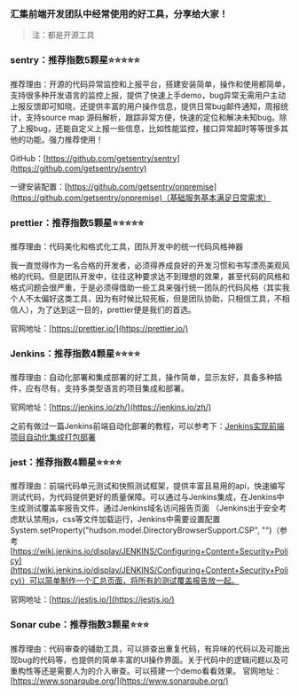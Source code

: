 ### 汇集前端开发团队中经常使用的好工具，分享给大家！

> 注：都是开源工具

### sentry：推荐指数5颗星⭐️⭐️⭐️⭐️⭐️

推荐理由：开源的代码异常监控和上报平台，搭建安装简单，操作和使用都简单，支持很多种开发语言的监控上报，提供了快速上手demo，bug异常无需用户主动上报反馈即可知晓，还提供丰富的用户操作信息，提供日常bug邮件通知，周报统计，支持source map 源码解析，跟踪非常方便，快速的定位和解决未知bug。除了上报bug，还能自定义上报一些信息，比如性能监控，接口异常超时等等很多其他的功能。强力推荐使用！

GitHub：[https://github.com/getsentry/sentry](https://github.com/getsentry/sentry)

一键安装配置：[https://github.com/getsentry/onpremise](https://github.com/getsentry/onpremise)（基础服务基本满足日常需求）

### prettier：推荐指数5颗星⭐️⭐️⭐️⭐️⭐️

推荐理由：代码美化和格式化工具，团队开发中的统一代码风格神器

我一直觉得作为一名合格的开发者，必须得养成良好的开发习惯和书写漂亮美观风格的代码。但是团队开发中，往往这种要求达不到理想的效果，甚至代码的风格和格式问题会很严重，于是必须得借助一些工具来强行统一团队的代码风格（其实我个人不太偏好这类工具，因为有时候比较死板，但是团队协助，只相信工具，不相信人），为了达到这一目的，prettier便是我们的首选。

官网地址：[https://prettier.io/](https://prettier.io/)

### Jenkins：推荐指数4颗星⭐️⭐️⭐️⭐️

推荐理由：自动化部署和集成部署的好工具，操作简单，显示友好，具备多种插件，应有尽有，支持多类型语言的项目集成和部署。

官网地址：[https://jenkins.io/zh/](https://jenkins.io/zh/)

之前有做过一篇Jenkins前端自动化部署的教程，可以参考下：[Jenkins实现前端项目自动化集成打包部署](https://juejin.im/entry/59b40bd36fb9a00a5474c3c7)

###  jest：推荐指数4颗星⭐️⭐️⭐️⭐️

推荐理由：前端代码单元测试和快照测试框架，提供丰富且易用的api，快速编写测试代码，为代码提供更好的质量保障。可以通过与Jenkins集成，在Jenkins中生成测试覆盖率报告文件，通过Jenkins域名访问报告页面
（Jenkins出于安全考虑默认禁用js，css等文件加载运行，Jenkins中需要设置配置System.setProperty("hudson.model.DirectoryBrowserSupport.CSP", "")（参考[https://wiki.jenkins.io/display/JENKINS/Configuring+Content+Security+Policy](https://wiki.jenkins.io/display/JENKINS/Configuring+Content+Security+Policy)）可以简单制作一个汇总页面，将所有的测试覆盖报告放一起。

官网地址：[https://jestjs.io/](https://jestjs.io/)

### Sonar cube：推荐指数3颗星⭐️⭐️⭐️

推荐理由：代码审查的辅助工具，可以排查出重复代码，有异味的代码以及可能出现bug的代码等，也提供的简单丰富的UI操作界面。关于代码中的逻辑问题以及可重构性等还是需要人为的介入审查。可以搭建一个demo看看效果。
官网地址：[https://www.sonarqube.org/](https://www.sonarqube.org/)



